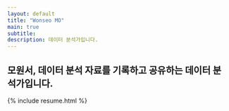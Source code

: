 ```yaml
---
layout: default
title: "Wonseo MO"
main: true
subtitle:
description: 데이터 분석가입니다.
---
```

<div class="intro-animation">
<section class="explanation">
    <h1 class="intro">
    모원서, 데이터 분석 자료를 기록하고 공유하는 데이터 분석가입니다.
    </h1>
</section>
</div>
{% include resume.html %}
